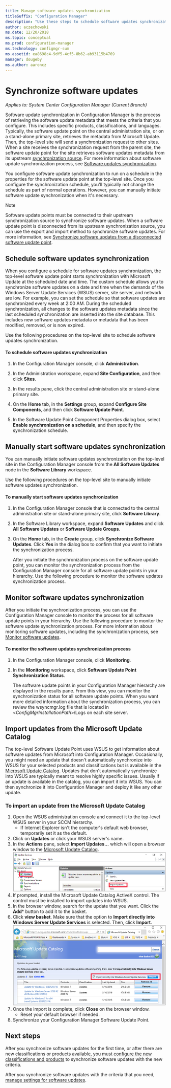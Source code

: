 ```yaml
---
title: Manage software updates synchronization
titleSuffix: "Configuration Manager"
description: "Use these steps to schedule software updates synchronization, manually start software updates synchronization, and monitor software updates synchronization."
author: aczechowski
ms.date: 12/20/2018
ms.topic: conceptual
ms.prod: configuration-manager
ms.technology: configmgr-sum
ms.assetid: ea8698c4-9df5-4cf5-8b62-ab93115b4769
manager: dougeby
ms.author: aaroncz
---
```


#  <a name="BKMK_SUMSync"></a> Synchronize software updates

*Applies to: System Center Configuration Manager (Current Branch)*

 Software update synchronization in Configuration Manager is the process of retrieving the software update metadata that meets the criteria that you configure. This includes specific products, classifications, and languages. Typically, the software update point on the central administration site, or on a stand-alone primary site, retrieves the metadata from Microsoft Update. Then, the top-level site will send a synchronization request to other sites. When a site receives the synchronization request from the parent site, the software update point for the site retrieves software updates metadata from its upstream [synchronization source](../plan-design/plan-for-software-updates.md#BKMK_SyncSource). For more information about software update synchronization process, see [Software updates synchronization](../understand/software-updates-introduction.md#BKMK_Synchronization).

You configure software update synchronization to run on a schedule in the properties for the software update point at the top-level site. Once you configure the synchronization schedule, you'll typically not change the schedule as part of normal operations. However, you can manually initiate software update synchronization when it's necessary.

  > [!NOTE]  
  >  Software update points must be connected to their upstream synchronization source to synchronize software updates. When a software update point is disconnected from its upstream synchronization source, you can use the export and import method to synchronize software updates. For more information, see [Synchronize software updates from a disconnected software update point](synchronize-software-updates-disconnected.md).  

## Schedule software updates synchronization
When you configure a schedule for software updates synchronization, the top-level software update point starts synchronization with Microsoft Update at the scheduled date and time. The custom schedule allows you to synchronize software updates on a date and time when the demands of the Windows Server Update Services (WSUS) server, site server, and network are low. For example, you can set the schedule so that software updates are synchronized every week at 2:00 AM. During the scheduled synchronization, all changes to the software updates metadata since the last scheduled synchronization are inserted into the site database. This includes new software updates metadata or metadata that has been modified, removed, or is now expired.

Use the following procedures on the top-level site to schedule software updates synchronization.  

#### To schedule software updates synchronization  

  1.  In the Configuration Manager console, click **Administration**.  

  2.  In the Administration workspace, expand **Site Configuration**, and then click **Sites**.  

  3.  In the results pane, click the central administration site or stand-alone primary site.  

  4.  On the **Home** tab, in the **Settings** group, expand **Configure Site Components**, and then click **Software Update Point**.  

  5.  In the Software Update Point Component Properties dialog box, select **Enable synchronization on a schedule**, and then specify the synchronization schedule.  

## Manually start software updates synchronization
You can manually initiate software updates synchronization on the top-level site in the Configuration Manager console from the **All Software Updates** node in the **Software Library** workspace.  

Use the following procedures on the top-level site to manually initiate software updates synchronization.  

#### To manually start software updates synchronization  

1. In the Configuration Manager console that is connected to the central administration site or stand-alone primary site, click **Software Library**.  

2. In the Software Library workspace, expand **Software Updates** and click **All Software Updates** or **Software Update Groups**.  

3. On the **Home** tab, in the **Create** group, click **Synchronize Software Updates**. Click **Yes** in the dialog box to confirm that you want to initiate the synchronization process.  

   After you initiate the synchronization process on the software update point, you can monitor the synchronization process from the Configuration Manager console for all software update points in your hierarchy. Use the following procedure to monitor the software updates synchronization process.  


## Monitor software updates synchronization
After you initiate the synchronization process, you can use the Configuration Manager console to monitor the process for all software update points in your hierarchy. Use the following procedure to monitor the software update synchronization process. For more information about monitoring software updates, including the synchronization process, see [Monitor software updates](../deploy-use/monitor-software-updates.md).

#### To monitor the software updates synchronization process  

1. In the Configuration Manager console, click **Monitoring**.  

2. In the **Monitoring** workspace, click **Software Update Point Synchronization Status**.  

   The software update points in your Configuration Manager hierarchy are displayed in the results pane. From this view, you can monitor the synchronization status for all software update points. When you want more detailed information about the synchronization process, you can review the wsyncmgr.log file that is located in <*ConfigMgrInstallationPath*>\Logs on each site server.  

## Import updates from the Microsoft Update Catalog

The top-level Software Update Point uses WSUS to get information about software updates from Microsoft into Configuration Manager. Occasionally, you might need an update that doesn't automatically synchronize into WSUS for your selected products and classifications but is available in the [Microsoft Update Catalog](https://catalog.update.microsoft.com). Updates that don't automatically synchronize into WSUS are typically meant to resolve highly specific issues. Usually if an update is available in the catalog, you can import it into WSUS. You can then synchronize it into Configuration Manager and deploy it like any other update.

### To import an update from the Microsoft Update Catalog

1. Open the WSUS administration console and connect it to the top-level WSUS server in your SCCM hierarchy. 
   - If Internet Explorer isn't the computer's default web browser, temporarily set it as the default.
2. Click on **Updates** or click your WSUS server's name. 
3. In the **Actions** pane, select **Import Updates...** which will open a browser window to the [Microsoft Update Catalog](https://catalog.update.microsoft.com).
   ![Select import updates in the WSUS console](media/wsus-console-import-updates.png)
4. If prompted, install the Microsoft Update Catalog ActiveX control. The control must be installed to import updates into WSUS. 
5. In the browser window, search for the update that you want. Click the **Add*** button to add it to the basket.
6. Click **view basket**. Make sure that the option to **Import directly into Windows Server Update Services** is selected. Then, click **Import**.
    ![Import update from catalog into WSUS](./media/import-catalog-update-into-wsus.png)
7. Once the import is complete, click **Close** on the browser window.
     - Reset your default browser if needed.
8. Synchronize your Configuration Manager Software Update Point.


## Next steps
After you synchronize software updates for the first time, or after there are new classifications or products available, you must [configure the new classifications and products](configure-classifications-and-products.md) to synchronize software updates with the new criteria.

After you synchronize software updates with the criteria that you need, [manage settings for software updates](manage-settings-for-software-updates.md).  
